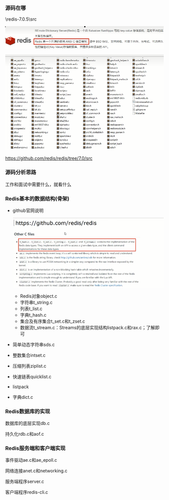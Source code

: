 ### 源码在哪

\redis-7.0.5\src

![](images/1.redis编写语言.jpg)

![](images/2.redis源码包.jpg)

https://github.com/redis/redis/tree/7.0/src

### 源码分析思路

工作和面试中需要什么，就看什么

### Redis基本的数据结构(骨架)

- github官网说明

  ![](images/3.Redis源码官网说明.jpg)

  - Redis对象object.c
  - 字符串t_string.c
  - 列表t_list.c
  - 字典t_hash.c
  - 集合及有序集合t_set.c和t_zset.c
  - 数据流t_stream.c：Streams的底层实现结构listpack.c和rax.c；了解即可

- 简单动态字符串sds.c

- 整数集合intset.c

- 压缩列表ziplist.c

- 快速链表quicklist.c

- listpack

- 字典dict.c

### Redis数据库的实现

数据库的底层实现db.c

持久化rdb.c和aof.c

### Redis服务端和客户端实现

事件驱动ae.c和ae_epoll.c

网络连接anet.c和networking.c

服务端程序server.c

客户端程序redis-cli.c







